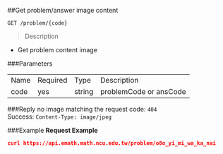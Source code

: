 ##Get problem/answer image content
```
GET /problem/{code}
```
> Description
- Get problem content image 

###Parameters
<table>
<tr>
  <td>Name</td>
  <td>Required</td>
  <td>Type</td>
  <td>Description</td>
</tr>
<tr>
  <td>code</td>
  <td>yes</td>
  <td>string</td>
  <td>problemCode or ansCode</td>
</tr>
</table>

###Reply
no image matching the request code: `404`  
Success: `Content-Type: image/jpeg`  

###Example
**Request Example**
```json
curl https://api.emath.math.ncu.edu.tw/problem/o8o_yi_mi_wa_ka_nai  
```
